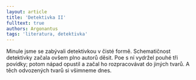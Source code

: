 ```yaml
---
layout: article
title: 'Detektivka II'
fulltext: true
authors: Argonantus
tags: 'literatura, detektivka'
---
```


Minule jsme se zabývali detektivkou v čisté
formě. Schematičnost detektivky začala
ovšem plno autorů děsit. Poe s ní vydržel
pouhé tři povídky; potom nápad opustil
a začal ho rozpracovávat do jiných tvarů.
A těch odvozených tvarů si všimneme dnes.
